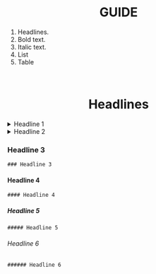 <h1 align="center"> GUIDE </h1>

1. Headlines.
2. Bold text.
3. Italic text.
4. List
5. Table

</br>

<h1 align="center"> Headlines </h1>

<details>
  <summary> Headline 1 </summary>
  </br>
  
  ___
  # Headline 1
  ___
  ~~~md
  Headline 1
  ==========
  ~~~

  ~~~md
  Headline 1
  =
  ~~~

  ~~~md
  # Headline 1 #
  ~~~

  ~~~md
  # Headline 1
  ~~~

  ~~~html
  <h1> Headline 1 </h1>
  ~~~

</details>

<details>
  <summary> Headline 2 </summary>
  </br>

  ~~~md
  Headline 2
  ----------
  ~~~

  ~~~md
  Headline 2
  -
  ~~~

  ~~~md
  ## Headline 2 ##
  ~~~

  ~~~md
  ## Headline 2
  ~~~

  ~~~html
  <h2> Headline 2 </h2>
  ~~~

</details>



### Headline 3
``` 
### Headline 3
```

#### Headline 4
~~~
#### Headline 4
~~~

##### Headline 5
~~~
##### Headline 5
~~~

###### Headline 6
~~~
###### Headline 6
~~~

